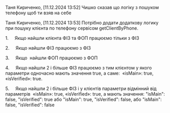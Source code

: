 Таня Кириченко, [11.12.2024 13:52]
Чишко сказав що логіку з пошуком телефону щоб ти взяв на себе

Таня Кириченко, [11.12.2024 13:53]
Потрібно додати додаткову логику
при пошуку клієнта по телефону сервісом getClientByPhone.


1.     Якщо
найшли клієнта ФІЗ та ФОП працюємо тільки з ФІЗ


2.     Якщо
найшли ФІЗ працюємо з ФІЗ


3.     Якщо
 найшли ФОП працюємо з ФОП


4.     Якщо
найшли 2 і більше ФІЗ працюємо з тим клієнтом у якого параметри одночасно мають
значення true, а саме:  «isMain»: true, «isVerified»: true.


5.     Якщо
найшли 2 і більше ФІЗ і у клієнтів параметри відмінний від параметрів  «isMain»: true, «isVerified»: true, а мають
значення: "isMain": false, "isVerified": true або "isMain":
true, "isVerified": false, або "isMain": false,
"isVerified": false